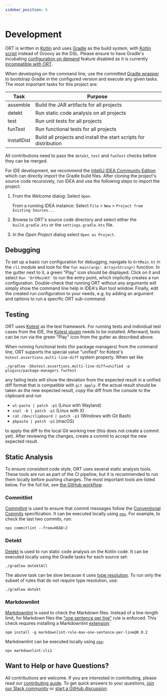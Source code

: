 ```yaml
---
sidebar_position: 6
---
```


# Development

ORT is written in [Kotlin](https://kotlinlang.org/) and uses [Gradle](https://gradle.org/) as the build system, with [Kotlin script](https://docs.gradle.org/current/userguide/kotlin_dsl.html) instead of Groovy as the DSL.
Please ensure to have Gradle's incubating [configuration on demand](https://docs.gradle.org/current/userguide/multi_project_configuration_and_execution.html#sec:configuration_on_demand) feature disabled as it is currently [incompatible with ORT](https://github.com/gradle/gradle/issues/4823).

When developing on the command line, use the committed [Gradle wrapper](https://docs.gradle.org/current/userguide/gradle_wrapper.html) to bootstrap Gradle in the configured version and execute any given tasks.
The most important tasks for this project are:

| Task        | Purpose                                                           |
|-------------|-------------------------------------------------------------------|
| assemble    | Build the JAR artifacts for all projects                          |
| detekt      | Run static code analysis on all projects                          |
| test        | Run unit tests for all projects                                   |
| funTest     | Run functional tests for all projects                             |
| installDist | Build all projects and install the start scripts for distribution |

All contributions need to pass the `detekt`, `test` and `funTest` checks before they can be merged.

For IDE development, we recommend the [IntelliJ IDEA Community Edition](https://www.jetbrains.com/idea/download/) which can directly import the Gradle build files.
After cloning the project's source code recursively, run IDEA and use the following steps to import the project.

1. From the *Welcome* dialog: Select `Open`.

   From a running IDEA instance: Select `File` > `New` > `Project from Existing Sources...`

2. Browse to ORT's source code directory and select either the `build.gradle.kts` or the `settings.gradle.kts` file.

3. In the *Open Project* dialog select `Open as Project`.

## Debugging

To set up a basic run configuration for debugging, navigate to `OrtMain.kt` in the `cli` module and look for the `fun main(args: Array<String>)` function.
In the gutter next to it, a green "Play" icon should be displayed.
Click on it and select `Run 'OrtMainKt'` to run the entry point, which implicitly creates a run configuration.
Double-check that running ORT without any arguments will simply show the command line help in IDEA's *Run* tool window.
Finally, edit the created run configuration to your needs, e.g. by adding an argument and options to run a specific ORT sub-command.

## Testing

ORT uses [Kotest](https://github.com/kotest/kotest) as the test framework.
For running tests and individual test cases from the IDE, the [Kotest plugin](https://plugins.jetbrains.com/plugin/14080-kotest) needs to be installed.
Afterward, tests can be run via the green "Play" icon from the gutter as described above.

When running functional tests (for package managers) from the command line, ORT supports the special value "unified" for Kotest's `kotest.assertions.multi-line-diff` system property.
When set like

```shell
./gradlew -Dkotest.assertions.multi-line-diff=unified -p plugins/package-managers funTest
```

any failing tests will show the deviation from the expected result in a unified diff format that is compatible with `git apply`.
If the actual result should be taken as the new expected result, copy the diff from the console to the clipboard and run

* `wl-paste | patch -p1` (Linux with Wayland)
* `xsel -b | patch -p1` (Linux with X)
* `cat /dev/clipboard | patch -p1` (Windows with Git Bash)
* `pbpaste | patch -p1` (macOS)

to apply the diff to the local Git working tree (this does not create a commit yet).
After reviewing the changes, create a commit to accept the new expected result.

## Static Analysis

To ensure consistent code style, ORT uses several static analysis tools.
These tools are run as part of the CI pipeline, but it is recommended to run them locally before pushing changes.
The most important tools are listed below.
For the full list, see [the GitHub workflow](https://github.com/oss-review-toolkit/ort/blob/main/.github/workflows/static-analysis.yml).

### Commitlint

[Commitlint](https://commitlint.js.org) is used to ensure that commit messages follow the [Conventional Commits](https://www.conventionalcommits.org) specification.
It can be executed locally using [`npx`](https://www.npmjs.com/package/npx).
For example, to check the last two commits, run:

```shell
npx commitlint --from=HEAD~2
```

### Detekt

[Detekt](https://detekt.dev) is used to run static code analysis on the Kotlin code.
It can be executed locally using the Gradle tasks for each source set:

```shell
./gradlew detektAll
```

The above task can be slow because it uses [type resolution](https://detekt.dev/docs/gettingstarted/type-resolution/).
To run only the subset of rules that do not require type resolution, use:

```shell
./gradlew detekt
```

### Markdownlint

[Markdownlint](https://github.com/DavidAnson/markdownlint) is used to check the Markdown files.
Instead of a line-length limit, for Markdown files the ["one sentence per line"](https://nick.groenen.me/notes/one-sentence-per-line/) rule is enforced.
This check requires installing a Markdownlint [extension](https://www.npmjs.com/package/markdownlint-rule-max-one-sentence-per-line?activeTab=readme):

```shell
npm install -g markdownlint-rule-max-one-sentence-per-line@0.0.2
```

Markdownlint can be executed locally using [`npx`](https://www.npmjs.com/package/npx):

```shell
npx markdownlint-cli2
```

## Want to Help or have Questions?

All contributions are welcome.
If you are interested in contributing, please read our [contributing guide](https://github.com/oss-review-toolkit/.github/blob/main/CONTRIBUTING.md).
To get quick answers to your questions, [join our Slack community](http://slack.oss-review-toolkit.org) or [start a GitHub discussion](https://github.com/oss-review-toolkit/ort/discussions).
